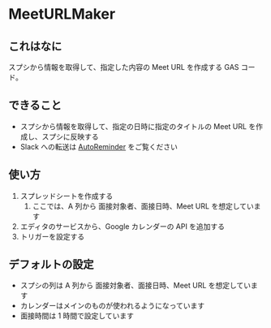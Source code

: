 # MeetURLMaker

## これはなに

スプシから情報を取得して、指定した内容の Meet URL を作成する GAS コード。

## できること

* スプシから情報を取得して、指定の日時に指定のタイトルの Meet URL を作成し、スプシに反映する
* Slack への転送は [AutoReminder](https://github.com/KaijuAtUT/AutoReminder) をご覧ください

## 使い方

1. スプレッドシートを作成する
    1. ここでは、A 列から 面接対象者、面接日時、Meet URL を想定しています
2. エディタのサービスから、Google カレンダーの API を追加する
3. トリガーを設定する

## デフォルトの設定

* スプシの列は A 列から 面接対象者、面接日時、Meet URL を想定しています
* カレンダーはメインのものが使われるようになっています
* 面接時間は 1 時間で設定しています
